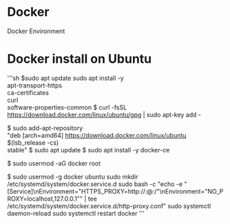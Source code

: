 # Docker
Docker Environment

# Docker install on Ubuntu
'''sh
$sudo apt update
sudo apt install -y \
     apt-transport-https \
     ca-certificates \
     curl \
     software-properties-common
$ curl -fsSL https://download.docker.com/linux/ubuntu/gpg | sudo apt-key add -

$ sudo add-apt-repository \
     "deb [arch=amd64] https://download.docker.com/linux/ubuntu \
     $(lsb_release -cs) \
     stable" 
$ sudo apt update
$ sudo apt install -y docker-ce

$ sudo usermod -aG docker root

$ sudo usermod -g docker ubuntu
sudo mkdir /etc/systemd/system/docker.service.d
sudo bash -c "echo -e \"[Service]\nEnvironment=\"HTTPS_PROXY=http://<uid>:<pwd>@<Proxy-addr>:<Proxy-port>/\"\nEnvironment=\"NO_PROXY=localhost,127.0.0.1\"\" | tee /etc/systemd/system/docker.service.d/http-proxy.conf"
sudo systemctl daemon-reload
sudo systemctl restart docker
'''
